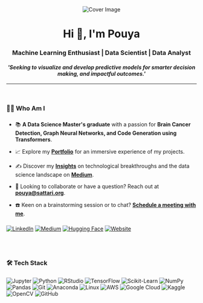 <div align="center">
  <img src="https://sattari.org/wp-content/uploads/2024/01/output-onlinegiftools.gif" alt="Cover Image" style="max-width:100%; max-height:300px; pointer-events: none;">
</div>

###

<h1 align="center">Hi 👋, I'm Pouya</h1>
<h3 align="center">Machine Learning Enthusiast | Data Scientist | Data Analyst</h3>
<h4 align="center"><i>'Seeking to visualize and develop predictive models for smarter decision making, and impactful outcomes.'</i></h4>


---
<br>


<h3 align="left">👨‍💻 Who Am I</h3>

###

- 📚 **A Data Science Master's graduate** with a passion for **Brain Cancer Detection, Graph Neural Networks, and Code Generation using Transformers**.

- 📈 Explore my **[Portfolio](https://sattari.org/PROJECTS)** for an immersive experience of my projects.

- ✍️ Discover my **[Insights](http://pouyasattari.medium.com/)** on technological breakthroughs and the data science landscape on **[Medium](http://pouyasattari.medium.com/)**.

- 💌 Looking to collaborate or have a question? Reach out at **[pouya@sattari.org](mailto:pouya@sattari.org)**.

- ☎️ Keen on a brainstorming session or to chat? **[Schedule a meeting with me](https://cal.com/sattari)**.

###

<div align="left">
  <a href="https://www.linkedin.com/in/pouya-sattari/" target="_blank"><img src="https://img.shields.io/badge/LinkedIn-%230077B5.svg?&style=for-the-badge&logo=linkedin&logoColor=white" alt="LinkedIn"></a>
  <a href="http://pouyasattari.medium.com/" target="_blank"><img src="https://img.shields.io/badge/Medium-%2312100E.svg?&style=for-the-badge&logo=medium&logoColor=white" alt="Medium"></a>
  <a href="https://huggingface.co/sattari" target="_blank"><img src="https://img.shields.io/badge/HuggingFace-%23FF9A00.svg?&style=for-the-badge&logo=huggingface&logoColor=white" alt="Hugging Face"></a>
  <a href="https://www.sattari.org" target="_blank"><img src="https://img.shields.io/badge/SATTARI.org-%23323330.svg?&style=for-the-badge&logo=internetexplorer&logoColor=blue" alt="Website"></a>
 
</div>

<br><br>

###

<h3 align="left">🛠 Tech Stack</h3>

###

<div align="left">
  <img src="https://img.shields.io/badge/Jupyter-F37626.svg?&style=for-the-badge&logo=jupyter&logoColor=white" alt="Jupyter" />
  <img src="https://img.shields.io/badge/Python-3776AB.svg?&style=for-the-badge&logo=python&logoColor=white" alt="Python" />
  <img src="https://img.shields.io/badge/RStudio-75AADB.svg?&style=for-the-badge&logo=rstudio&logoColor=white" alt="RStudio" />
  <img src="https://img.shields.io/badge/TensorFlow-FF6F00.svg?&style=for-the-badge&logo=tensorflow&logoColor=white" alt="TensorFlow" />
  <img src="https://img.shields.io/badge/ScikitLearn-F7931E.svg?&style=for-the-badge&logo=scikit-learn&logoColor=white" alt="Scikit-Learn" />
  
  <img src="https://img.shields.io/badge/Numpy-013243.svg?&style=for-the-badge&logo=numpy&logoColor=white" alt="NumPy" />
  <img src="https://img.shields.io/badge/Pandas-150458.svg?&style=for-the-badge&logo=pandas&logoColor=white" alt="Pandas" />
  
  <img src="https://img.shields.io/badge/Git-F05032.svg?&style=for-the-badge&logo=git&logoColor=white" alt="Git" />
  <img src="https://img.shields.io/badge/Anaconda-44A833.svg?&style=for-the-badge&logo=anaconda&logoColor=white" alt="Anaconda" />
  <img src="https://img.shields.io/badge/Linux-FCC624.svg?&style=for-the-badge&logo=linux&logoColor=black" alt="Linux" />
  
  <img src="https://img.shields.io/badge/AWS-232F3E.svg?&style=for-the-badge&logo=amazonaws&logoColor=white" alt="AWS" />
  <img src="https://img.shields.io/badge/Google_Cloud-4285F4.svg?&style=for-the-badge&logo=google-cloud&logoColor=white" alt="Google Cloud" />
  
  <img src="https://img.shields.io/badge/Kaggle-20BEFF.svg?&style=for-the-badge&logo=kaggle&logoColor=white" alt="Kaggle" />
  <img src="https://img.shields.io/badge/OpenCV-5C3EE8.svg?&style=for-the-badge&logo=opencv&logoColor=white" alt="OpenCV" />
  
  <img src="https://img.shields.io/badge/GitHub-100000.svg?&style=for-the-badge&logo=github&logoColor=white" alt="GitHub" />
</div>

###

